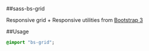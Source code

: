 ##sass-bs-grid

Responsive grid + Responsive utilities from [Bootstrap 3](https://github.com/twbs/bootstrap-sass)

##Usage

```sass
@import "bs-grid";
```